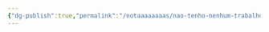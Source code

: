 ```yaml
---
{"dg-publish":true,"permalink":"/notaaaaaaaas/nao-tenho-nenhum-trabalho-para-me-sustentar/","tags":["nota🔹"],"updated":"2024-03-21T00:28:50.866-03:00"}
---
```



